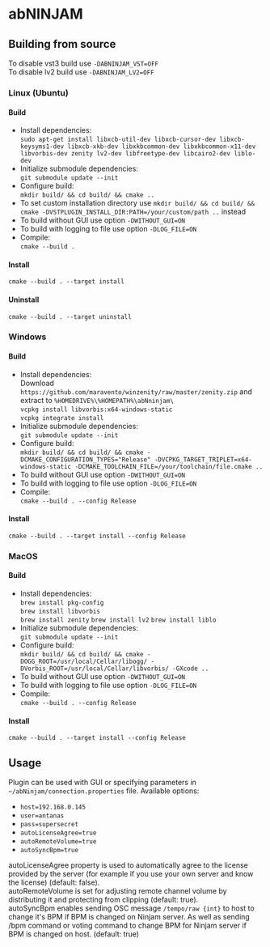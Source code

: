 # abNINJAM

## Building from source

To disable vst3 build use `-DABNINJAM_VST=OFF`  
To disable lv2 build use `-DABNINJAM_LV2=OFF`  

### Linux (Ubuntu)

#### Build
- Install dependencies:  
`sudo apt-get install libxcb-util-dev libxcb-cursor-dev libxcb-keysyms1-dev libxcb-xkb-dev libxkbcommon-dev libxkbcommon-x11-dev libvorbis-dev zenity lv2-dev libfreetype-dev libcairo2-dev liblo-dev`
- Initialize submodule dependencies:  
`git submodule update --init`
- Configure build:  
`mkdir build/ && cd build/ && cmake ..`
- To set custom installation directory use `mkdir build/ && cd build/ && cmake -DVSTPLUGIN_INSTALL_DIR:PATH=/your/custom/path ..` instead
- To build without GUI use option `-DWITHOUT_GUI=ON`
- To build with logging to file use option `-DLOG_FILE=ON`
- Compile:  
`cmake --build .`

#### Install
`cmake --build . --target install`

#### Uninstall
`cmake --build . --target uninstall`


### Windows

#### Build
- Install dependencies:  
Download `https://github.com/maravento/winzenity/raw/master/zenity.zip` and extract to `%HOMEDRIVE%\%HOMEPATH%\abNninjam\`  
`vcpkg install libvorbis:x64-windows-static`  
`vcpkg integrate install`
- Initialize submodule dependencies:  
`git submodule update --init`
- Configure build:  
`mkdir build/ && cd build/ && cmake -DCMAKE_CONFIGURATION_TYPES="Release" -DVCPKG_TARGET_TRIPLET=x64-windows-static -DCMAKE_TOOLCHAIN_FILE=/your/toolchain/file.cmake ..`
- To build without GUI use option `-DWITHOUT_GUI=ON`
- To build with logging to file use option `-DLOG_FILE=ON`
- Compile:  
`cmake --build . --config Release`

#### Install
`cmake --build . --target install --config Release`

### MacOS

#### Build
- Install dependencies:  
`brew install pkg-config`  
`brew install libvorbis`  
`brew install zenity`
`brew install lv2`
`brew install liblo`
- Initialize submodule dependencies:  
`git submodule update --init`
- Configure build:  
`mkdir build/ && cd build/ && cmake -DOGG_ROOT=/usr/local/Cellar/libogg/ -DVorbis_ROOT=/usr/local/Cellar/libvorbis/ -GXcode ..`
- To build without GUI use option `-DWITHOUT_GUI=ON`
- To build with logging to file use option `-DLOG_FILE=ON`
- Compile:  
`cmake --build . --config Release`

#### Install
`cmake --build . --target install --config Release`

## Usage
Plugin can be used with GUI or specifying parameters in `~/abNinjam/connection.properties` file. Available options: 
- `host=192.168.0.145`
- `user=antanas`
- `pass=supersecret`
- `autoLicenseAgree=true`
- `autoRemoteVolume=true`
- `autoSyncBpm=true`

autoLicenseAgree property is used to automatically agree to the license provided by the server (for example if you use your own server and know the license) (default: false).  
autoRemoteVolume is set for adjusting remote channel volume by distributing it and protecting from clipping (default: true).  
autoSyncBpm enables sending OSC message `/tempo/raw {int}` to host to change it's BPM if BPM is changed on Ninjam server. As well as sending /bpm command or voting command to change BPM for Ninjam server if BPM is changed on host. (default: true)
